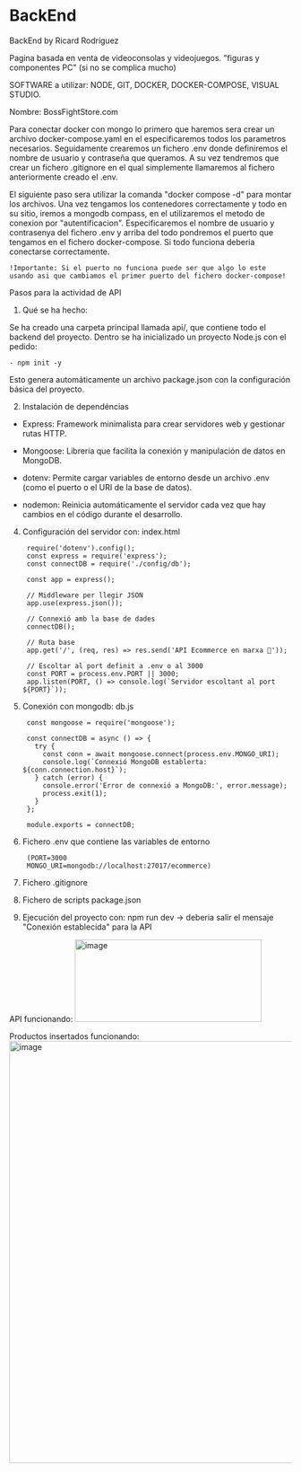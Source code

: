 # BackEnd
BackEnd by Ricard Rodríguez

Pagina basada en venta de videoconsolas y videojuegos. "figuras y componentes PC" (si no se complica mucho)

SOFTWARE a utilizar: NODE, GIT, DOCKER, DOCKER-COMPOSE, VISUAL STUDIO.

Nombre: BossFightStore.com



Para conectar docker con mongo lo primero que haremos sera crear un archivo docker-compose.yaml en el especificaremos todos los parametros necesarios. Seguidamente crearemos un fichero .env donde definiremos el nombre de usuario y contraseña que queramos. A su vez tendremos que crear un fichero .gitignore en el qual simplemente llamaremos al fichero anteriormente creado el .env. 

El siguiente paso sera utilizar la comanda "docker compose -d" para montar los archivos. Una vez tengamos los contenedores correctamente y todo en su sitio, iremos a mongodb compass, en el utilizaremos el metodo de conexion por "autentificacion". Especificaremos el nombre de usuario y contrasenya del fichero .env y arriba del todo pondremos el puerto que tengamos en el fichero docker-compose. Si todo funciona deberia conectarse correctamente.

    !Importante: Si el puerto no funciona puede ser que algo lo este usando asi que cambiamos el primer puerto del fichero docker-compose!



Pasos para la actividad de API

1. Qué se ha hecho:

Se ha creado una carpeta principal llamada api/, que contiene todo el backend del proyecto.
Dentro se ha inicializado un proyecto Node.js con el pedido:

    - npm init -y


Esto genera automáticamente un archivo package.json con la configuración básica del proyecto.

2. Instalación de dependéncias

- Express: Framework minimalista para crear servidores web y gestionar rutas HTTP.

- Mongoose: Librería que facilita la conexión y manipulación de datos en MongoDB.

- dotenv: Permite cargar variables de entorno desde un archivo .env (como el puerto o el URI de la base de datos).

- nodemon: Reinicia automáticamente el servidor cada vez que hay cambios en el código durante el desarrollo.


4. Configuración del servidor con: index.html

        require('dotenv').config();
        const express = require('express');
        const connectDB = require('./config/db');
        
        const app = express();
        
        // Middleware per llegir JSON
        app.use(express.json());
        
        // Connexió amb la base de dades
        connectDB();
        
        // Ruta base
        app.get('/', (req, res) => res.send('API Ecommerce en marxa 🚀'));
        
        // Escoltar al port definit a .env o al 3000
        const PORT = process.env.PORT || 3000;
        app.listen(PORT, () => console.log(`Servidor escoltant al port ${PORT}`));

   
6. Conexión con mongodb: db.js

        const mongoose = require('mongoose');
        
        const connectDB = async () => {
          try {
            const conn = await mongoose.connect(process.env.MONGO_URI);
            console.log(`Connexió MongoDB establerta: ${conn.connection.host}`);
          } catch (error) {
            console.error('Error de connexió a MongoDB:', error.message);
            process.exit(1);
          }
        };
        
        module.exports = connectDB;
   
7. Fichero .env que contiene las variables de entorno
   
        (PORT=3000
        MONGO_URI=mongodb://localhost:27017/ecommerce)
8. Fichero .gitignore

9. Fichero de scripts package.json

10. Ejecución del proyecto con: npm run dev -> deberia salir el mensaje "Conexión establecida" para la API






API funcionando: <img width="333" height="147" alt="image" src="https://github.com/user-attachments/assets/43501a7d-e5db-43b0-8aeb-21b72404d225" />




Productos insertados funcionando: <img width="642" height="752" alt="image" src="https://github.com/user-attachments/assets/35f5f956-fb92-46eb-a0ea-8065e7a99edf" />



















